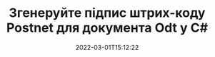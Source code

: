 ---
############################# Static ############################
layout: "auto-gen-signature"
date: 2022-03-01T15:12:22
draft: false
operation: Sign
signaturetype: Barcode
codetype: Postnet
fileformat: Odt
productName: .NET
lang: uk
productCode: net
otherformats: pdf doc docx docm dot dotm dotx odt ott rtf xls xlsx xlsm xlsb csv ods ots xltx xltm ppt pptx pps ppsx odp otp potx potm pptm ppsm png jpg bmp gif tiff svg webp wmf
breadcrumb: Put  Barcode signature on Odt for C#

############################# Head ############################
head_title: "Документ eSign Odt зі штрих-кодом Postnet у C#"
head_description: "Створіть підпис штрих-коду Postnet і додайте його в документ Odt за допомогою .NET за допомогою кількох рядків коду. Використовуйте API підпису документів GroupDocs для підпису різних форматів файлів."

############################# Header ############################
title: "Згенеруйте підпис штрих-коду Postnet для документа Odt у C#"
description: "Електронно підписуйте свої ділові документи Odt штрих-кодом Postnet. Згенеруйте підпис штрих-коду швидко та легко за допомогою кількох рядків коду, щоб налаштувати параметри підпису."
bg_image: "https://cms.admin.containerize.com/templates/aspose/App_Themes/V3/images/bg/header1.png"
bg_overlay: false
button:
    enable: true

############################# SubMenu ############################
submenu:
    enable: true

    left:
        img_alt: "GroupDocs.Signature for .NET"
        image: "https://cms.admin.containerize.com/templates/groupdocs/images/product-logos/90x90-noborder/groupdocs-signature-net.png"
        product: "GroupDocs.Signature"
        platform: ".NET"



############################# About ############################
about:
    enable: true
    title: "Про API підписів штрих-кодів GroupDocs.Signature for .NET."
    content: |
        [GroupDocs.Signature for .NET](https://products.groupdocs.com/signature/net/) — це швидкий і простий API для керування електронним підписом цифрових документів за допомогою таких типів штрих-кодів, як UPCA, UPCE, EAN13, EAN14, Code39, Code39Extended, Code128, Codabar, Postnet, ISBN , ITF14 та багато інших. Клієнти можуть легко створювати штрих-коди з необхідним текстом і розміщувати їх у PDF, документах Microsoft Office Words, робочих книгах Microsoft Office Excel, презентаціях MS PowerPoint, файлах Adobe Photoshop і різних форматах зображень. Штрих-коди, розміщені в документах, можна оновлювати, шукати, перевіряти, видаляти або переглядати. Крім того, підтримується налаштування штрих-кодів.
    

############################# Steps ############################
steps:
    enable: true
    title_left: "Кроки для підпису Odt за допомогою Barcode у C#"
    content_left: |
        [GroupDocs.Signature for .NET](https://products.groupdocs.com/signature/net/) надає можливість швидко та легко підписувати документи Odt за допомогою підписів Barcode.
        
        * Створіть екземпляр класу підпису, який надає файл Odt, який має бути підписаний як шлях або потік пам’яті
        * Створіть екземпляр класу SignOptions і встановіть усі потрібні дані.
        * Викликати метод Signature.Sign(), передаючи вихідний файл Odt або потік пам’яті

    title_right: " Системні вимоги"
    content_right: |
        GroupDocs.Signature for .NET підтримуються на всіх основних платформах і операційних системах. Перш ніж виконувати наведений нижче код, переконайтеся, що у вашій системі встановлено такі передумови.

        * Операційні системи: Microsoft Windows, Linux, MacOS
        * Середовища розробки: Microsoft Visual Studio, Xamarin, MonoDevelop
        * Frameworks: .NET Framework, .NET Standard, .NET Core, Mono
        * Отримайте останню версію GroupDocs.Signature for .NET від [Nuget](https://www.nuget.org/packages/groupdocs.signature)
         
    code: |
        ```csharp    
        
        // Set up input Odt file
        string filePath = "input.odt";
        // Set up output file
        string outputFilePath = "output.odt";

        // Instantiate Signature for input file
        using (var signature = new GroupDocs.Signature.Signature(filePath))
        {
                // create barcode option with predefined barcode text
                var options = new BarcodeSignOptions("BC12345678")
                {
                    // setup Barcode encoding type
                    EncodeType = BarcodeTypes.Postnet,

                    // set signature position
                    Left = 50,
                    Top = 50,
                    Width = 200,
                    Height = 50                                        
                };
                
                // sign Odt document
                SignResult result = signature.Sign(outputFilePath, options);
        }

        ```

############################# Demos ############################
demos:
    enable: true
    title: "Підпис документів Odt за допомогою Barcode Live Demo"
    content: |
       Підпишіть файл Odt різними підписами просто зараз, відвідавши веб-сайт [GroupDocs.Signature App](https://products.groupdocs.app/signature/family). Безкоштовна онлайн-демоверсія чекає на вас.

        
############################# About Formats ############################
about_formats:
    enable: true
    format:
        # format loop
        - icon: "fas fa-barcode"
          title: "About Postnet Barcode"
          content: |
            POSTNET (Postal Numeric Encoding Technique) — це символіка штрих-коду, яка використовується Поштовою службою Сполучених Штатів для допомоги у направленні пошти.
          characterset: |
             Числові цифри (0-9).
          textcapacity: |
             До 11 символів.
          image: |
             iVBORw0KGgoAAAANSUhEUgAAACcAAAAjCAYAAAAXMhMjAAAAAXNSR0IArs4c6QAAAARnQU1BAACxjwv8YQUAAAAJcEhZcwAADsMAAA7DAcdvqGQAAACeSURBVFhH7c7BCkMxEELR/P9Pp1LoRrCXpi4Cbw5kIRKZtS82x52a407Ncae+HrfWer8Pyr+i/3NcQv/nuIT+z3EJ/X/Ocf9mlxuhsXZ2uREaa2eXG6Gxdna5ERprZ5cbobF2drkRGmtnlxuhsXZ2uREaa2eXG6Gxdna5ERprZ5cbobF2drkRGmtnlxuhsXZ2ubnAHHdqjjt18XF7vwDevzbHqsQWPwAAAABJRU5ErkJggg==

          link: ""

############################# More Formats ############################
more_formats:
    enable: true
    title: "Інші підтримувані підписи Barcode для C#"
    content: |
        "Ви також можете підписати Odt іншими типами підписів. Перегляньте список нижче."
    format: 
        
       
back_to_top:
    enable: true
---
